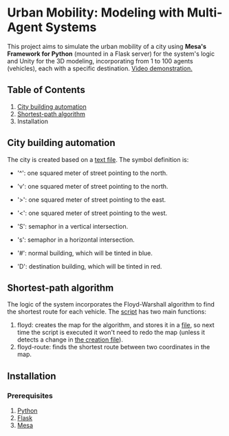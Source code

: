 # Urban Mobility: Modeling with Multi-Agent Systems
This project aims to simulate the urban mobility of a city using **Mesa's Framework for Python** (mounted in a Flask server) for the system's logic and Unity for the 3D modeling, incorporating from 1 to 100 agents (vehicles), each with a specific destination. [Video demonstration.](https://youtu.be/I9mrDMuF6wc)

## Table of Contents
1. [City building automation](https://github.com/ricardoalonsomx/urban-mobility/blob/main/Readme.md#city-building-automation)
2. [Shortest-path algorithm](https://github.com/ricardoalonsomx/urban-mobility/blob/main/Readme.md#shortest-path-algorithm)
3. Installation

## City building automation
The city is created based on a [text file](/Flask/base.txt). The symbol definition is:
- '^': one squared meter of street pointing to the north.
- 'v': one squared meter of street pointing to the north.
- '>': one squared meter of street pointing to the east.
- '<': one squared meter of street pointing to the west.

- 'S': semaphor in a vertical intersection.
- 's': semaphor in a horizontal intersection.

- '#': normal building, which will be tinted in blue.
- 'D': destination building, which will be tinted in red.

## Shortest-path algorithm
The logic of the system incorporates the Floyd-Warshall algorithm to find the shortest route for each vehicle. The [script](/Flask/floyd_warshall.py) has two main functions:
1. floyd: creates the map for the algorithm, and stores it in a [file](/Flask/floyd_map.py), so next time the script is executed it won't need to redo the map (unless it detects a change in [the creation file](/Flask/base.txt)).
2. floyd-route: finds the shortest route between two coordinates in the map.

## Installation
### Prerequisites
1. [Python](https://www.python.org/downloads/)
2. [Flask](https://flask.palletsprojects.com/en/2.3.x/installation/)
3. [Mesa](https://pypi.org/project/Mesa/)
